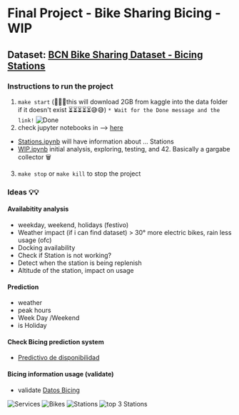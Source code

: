 # Final Project - Bike Sharing Bicing - WIP

## Dataset: [BCN Bike Sharing Dataset - Bicing Stations](https://www.kaggle.com/datasets/edomingo/bicing-stations-dataset-bcn-bike-sharing)

### Instructions to run the project
1. `make start`
(🚨🚨🚨this will download 2GB from kaggle into the data folder if it doesn't exist ⏳⏳⏳⏳⏳😅😅)
```* Wait for the Done message and the link!```
![Done](assets/done.png)
2. check jupyter notebooks in --> [here](http://localhost:1111/lab?)
* [Stations.ipynb](http://localhost:1111/lab/tree/work/exploratory/stations.ipynb) will have information about ... Stations
* [WIP.ipynb](http://localhost:1111/lab/tree/work/exploratory/wip.ipynb) initial analysis, exploring, testing, and 42. Basically a gargabe collector 
🗑️ 
3. `make stop` or `make kill` to stop the project


### Ideas 💡💡
#### Availabitity analysis 
* weekday, weekend, holidays (festivo)
* Weather impact (if i can find dataset) > 30°  more electric bikes, rain less usage (ofc)
* Docking availability
* Check if Station is not working?
* Detect when the station is being replenish
* Altitude of the station, impact on usage

#### Prediction
* weather
* peak hours
* Week Day /Weekend
* is Holiday

#### Check Bicing prediction system
* [Predictivo de disponibilidad](https://bicing.barcelona/es/faqs-y-normas#reference2-10)

#### Bicing information usage (validate)

* validate [Datos Bicing](https://bicing.barcelona/es/datos-bicing##reference-1)

![Services](assets/bicing-3.png) ![Bikes](assets/bicing-2.png) ![Stations](assets/bicing-1.png) ![top 3 Stations](assets/bicing-0.png)
